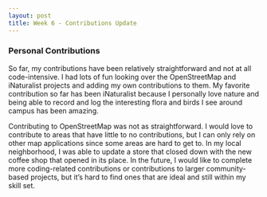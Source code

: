 ```yaml
---
layout: post
title: Week 6 - Contributions Update
---
```


### Personal Contributions
So far, my contributions have been relatively straightforward and not at all code-intensive. I had lots of fun looking over the OpenStreetMap and iNaturalist projects and adding my own contributions to them. My favorite contribution so far has been iNaturalist because I personally love nature and being able to record and log the interesting flora and birds I see around campus has been amazing. 

Contributing to OpenStreetMap was not as straightforward. I would love to contribute to areas that have little to no contributions, but I can only rely on other map applications since some areas are hard to get to. In my local neighborhood, I was able to update a store that closed down with the new coffee shop that opened in its place. In the future, I would like to complete more coding-related contributions or contributions to larger community-based projects, but it’s hard to find ones that are ideal and still within my skill set.
